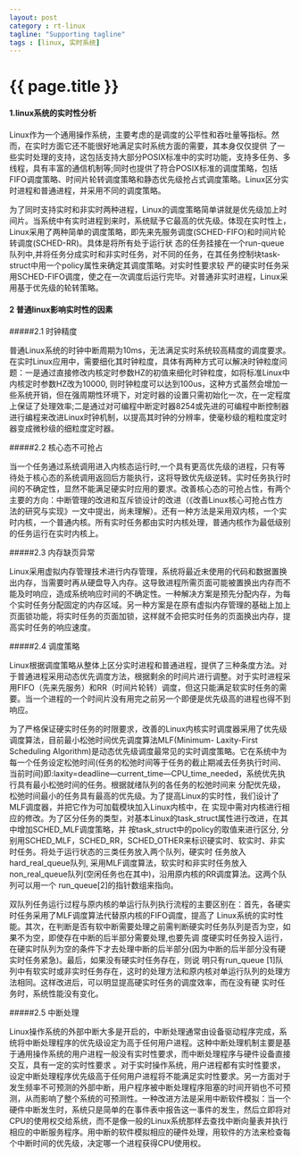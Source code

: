 ```yaml
---
layout: post
category : rt-linux
tagline: "Supporting tagline"
tags : [linux, 实时系统]
---
```


{{ page.title }}
======

#### 1.linux系统的实时性分析
Linux作为一个通用操作系统，主要考虑的是调度的公平性和吞吐量等指标。然而，在实时方面它还不能很好地满足实时系统方面的需要，其本身仅仅提供 了一些实时处理的支持，这包括支持大部分POSIX标准中的实时功能，支持多任务、多线程，具有丰富的通信机制等;同时也提供了符合POSIX标准的调度策略，包括FIFO调度策略、时间片轮转调度策略和静态优先级抢占式调度策略。Linux区分实时进程和普通进程，并采用不同的调度策略。

为了同时支持实时和非实时两种进程，Linux的调度策略简单讲就是优先级加上时间片。当系统中有实时进程到来时，系统赋予它最高的优先级。体现在实时性上，Linux采用了两种简单的调度策略，即先来先服务调度(SCHED-FIFO)和时间片轮转调度(SCHED-RR)。具体是将所有处于运行状 态的任务挂接在一个run-queue 队列中,并将任务分成实时和非实时任务，对不同的任务，在其任务控制块task-struct中用一个policy属性来确定其调度策略。对实时性要求较 严的硬实时任务采用SCHED-FIFO调度，使之在一次调度后运行完毕。对普通非实时进程，Linux采用基于优先级的轮转策略。

#### 2 普通linux影响实时性的因素
#####2.1 时钟精度

普通Linux系统的时钟中断周期为10ms，无法满足实时系统较高精度的调度要求。在实时Linux应用中，需要细化其时钟粒度，具体有两种方式可以解决时钟粒度问题：一是通过直接修改内核定时参数HZ的初值来细化时钟粒度，如将标准Linux中内核定时参数HZ改为10000, 则时钟粒度可以达到100us，这种方式虽然会增加一些系统开销，但在强周期性环境下，对定时器的设置只需初始化一次，在一定程度上保证了处理效率;二是通过对可编程中断定时器8254或先进的可编程中断控制器进行编程来改进Linux时钟机制，以提高其时钟的分辨率，使毫秒级的粗粒度定时器变成微秒级的细粒度定时器。

#####2.2 核心态不可抢占

当一个任务通过系统调用进入内核态运行时,一个具有更高优先级的进程，只有等待处于核心态的系统调用返回后方能执行，这将导致优先级逆转。实时任务执行时间的不确定性，显然不能满足硬实时应用的要求。改善核心态的可抢占性，有两个主要的方向：中断管理的改进和互斥锁设计的改进（《改善Linux核心可抢占性方法的研究与实现》一文中提出，尚未理解）。还有一种方法是采用双内核，一个实时内核，一个普通内核。所有实时任务都由实时内核处理，普通内核作为最低级别的任务运行在实时内核上。

#####2.3 内存缺页异常

Linux采用虚拟内存管理技术进行内存管理，系统将最近未使用的代码和数据置换出内存，当需要时再从硬盘导入内存。这导致进程所需页面可能被置换出内存而不能及时响应，造成系统响应时间的不确定性。一种解决方案是预先分配内存，为每个实时任务分配固定的内存区域。另一种方案是在原有虚拟内存管理的基础上加上页面锁功能，将实时任务的页面加锁，这样就不会把实时任务的页面换出内存，提高实时任务的响应速度。

#####2.4 调度策略

Linux根据调度策略从整体上区分实时进程和普通进程，提供了三种条度方法。对于普通进程采用动态优先调度方法，根据剩余的时间片进行调整。对于实时进程采用FIFO（先来先服务）和RR（时间片轮转）调度，但这只能满足软实时任务的需要。当一个进程的一个时间片没有用完之前另一个即便是优先级高的进程也得不到响应。

为了严格保证硬实时任务的时限要求，改善的Linux内核实时调度器采用了优先级调度算法，目前最小松弛时间优先调度算法MLF(Minimum- Laxity-First Scheduling Algorithm)是动态优先级调度最常见的实时调度策略。它在系统中为每一个任务设定松弛时间(任务的松弛时间等于任务的截止期减去任务执行时间、当前时间)即:laxity=deadline―current_time―CPU_time_needed，系统优先执行具有最小松弛时间的任务。根据就绪队列的各任务的松弛时间来 分配优先级，松弛时间最小的任务具有最高的优先级。为了提高Linux的实时性，我们设计了MLF调度器，并把它作为可加载模块加入Linux内核中，在 实现中需对内核进行相应的修改。为了区分任务的类型，对基本Linux的task_struct属性进行改进，在其中增加SCHED_MLF调度策略，并 按task_struct中的policy的取值来进行区分, 分别用SCHED_MLF，SCHED_RR，SCHED_OTHER来标识硬实时、软实时、非实时任务。将处于运行状态的三类任务放入两个队列，硬实时 任务放入hard_real_queue队列, 采用MLF调度算法，软实时和非实时任务放入non_real_queue队列(空闲任务也在其中)，沿用原内核的RR调度算法。这两个队列可以用一个 run_queue[2]的指针数组来指向。

双队列任务运行过程与原内核的单运行队列执行流程的主要区别在：首先，各硬实时任务采用了MLF调度算法代替原内核的FIFO调度，提高了 Linux系统的实时性能。其次，在判断是否有软中断需要处理之前需判断硬实时任务队列是否为空，如果不为空，即使存在中断的后半部分需要处理,也要先调 度硬实时任务投入运行，在硬实时队列为空的条件下才去处理中断的后半部分(因为中断的后半部分没有硬实时任务紧急)。最后，如果没有硬实时任务存在，则说 明只有run_queue [1]队列中有软实时或非实时任务存在，这时的处理方法和原内核对单运行队列的处理方法相同。这样改进后，可以明显提高硬实时任务的调度效率，而在没有硬 实时任务时，系统性能没有变化。

#####2.5 中断处理

Linux操作系统的外部中断大多是开启的，中断处理通常由设备驱动程序完成，系统将中断处理程序的优先级设定为高于任何用户进程。这种中断处理机制主要是基于通用操作系统的用户进程一般没有实时性要求，而中断处理程序与硬件设备直接交互，具有一定的实时性要求 。对于实时操作系统，用户进程都有实时性要求，设定中断处理程序优先级高于任何用户进程将不能满足实时性要求。另一方面对于发生频率不可预测的外部中断，用户程序被中断处理程序阻塞的时间开销也不可预测，从而影响了整个系统的可预测性。一种改进方法是采用中断软件模拟：当一个硬件中断发生时，系统只是简单的在事件表中报告这一事件的发生，然后立即将对CPU的使用权交给系统，而不是像一般的Linux系统那样去查找中断向量表并执行相应的中断服务程序。用中断的软件模拟相应的硬件处理，用软件的方法来检查每个中断时间的优先级，决定哪一个进程获得CPU使用权。

